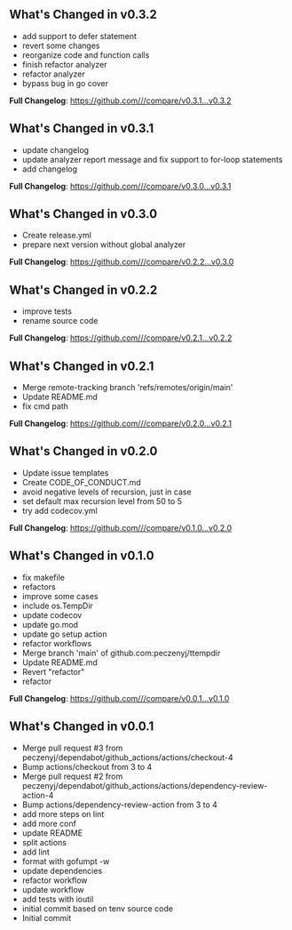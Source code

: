 ## What's Changed in v0.3.2
* add support to defer statement
* revert some changes
* reorganize code and function calls
* finish refactor analyzer
* refactor analyzer
* bypass bug in go cover

**Full Changelog**: https://github.com///compare/v0.3.1...v0.3.2

## What's Changed in v0.3.1
* update changelog
* update analyzer report message and fix support to for-loop statements
* add changelog

**Full Changelog**: https://github.com///compare/v0.3.0...v0.3.1

## What's Changed in v0.3.0
* Create release.yml
* prepare next version without global analyzer

**Full Changelog**: https://github.com///compare/v0.2.2...v0.3.0

## What's Changed in v0.2.2
* improve tests
* rename source code

**Full Changelog**: https://github.com///compare/v0.2.1...v0.2.2

## What's Changed in v0.2.1
* Merge remote-tracking branch 'refs/remotes/origin/main'
* Update README.md
* fix cmd path

**Full Changelog**: https://github.com///compare/v0.2.0...v0.2.1

## What's Changed in v0.2.0
* Update issue templates
* Create CODE_OF_CONDUCT.md
* avoid negative levels of recursion, just in case
* set default max recursion level from 50 to 5
* try add codecov.yml

**Full Changelog**: https://github.com///compare/v0.1.0...v0.2.0

## What's Changed in v0.1.0
* fix makefile
* refactors
* improve some cases
* include os.TempDir
* update codecov
* update go.mod
* update go setup action
* refactor workflows
* Merge branch 'main' of github.com:peczenyj/ttempdir
* Update README.md
* Revert "refactor"
* refactor

**Full Changelog**: https://github.com///compare/v0.0.1...v0.1.0

## What's Changed in v0.0.1
* Merge pull request #3 from peczenyj/dependabot/github_actions/actions/checkout-4
* Bump actions/checkout from 3 to 4
* Merge pull request #2 from peczenyj/dependabot/github_actions/actions/dependency-review-action-4
* Bump actions/dependency-review-action from 3 to 4
* add more steps on lint
* add more conf
* update README
* split actions
* add lint
* format with gofumpt -w
* update dependencies
* refactor workflow
* update workflow
* add tests with ioutil
* initial commit based on tenv source code
* Initial commit

<!-- generated by git-cliff -->
